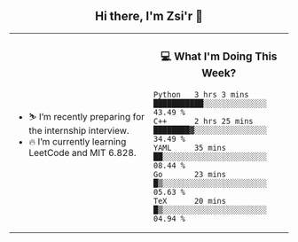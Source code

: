 <h2 align="center"> Hi there, I'm Zsi'r 👋 </h2>

<table>
    <tr>
        <td valign="center" width="50%">
            <ul>
                <li> ⛷️ I’m recently preparing for the internship interview.</li>
                <li> 🔥 I’m currently learning LeetCode and MIT 6.828.</li>
            </ul>
        </td>
       <td valign="top" width="50%">

<h3 align="center"> 💻 What I'm Doing This Week? </h3>

<!--START_SECTION:waka-->
```text
Python   3 hrs 3 mins    ███████████░░░░░░░░░░░░░░   43.49 % 
C++      2 hrs 25 mins   ████████▓░░░░░░░░░░░░░░░░   34.49 % 
YAML     35 mins         ██░░░░░░░░░░░░░░░░░░░░░░░   08.44 % 
Go       23 mins         █▒░░░░░░░░░░░░░░░░░░░░░░░   05.63 % 
TeX      20 mins         █▒░░░░░░░░░░░░░░░░░░░░░░░   04.94 % 
```
<!--END_SECTION:waka-->
</td></tr>
</table>
